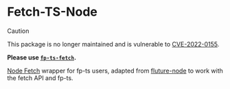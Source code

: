 # Fetch-TS-Node

> [!CAUTION]
>
> This package is no longer maintained and is vulnerable to [CVE-2022-0155][].
>
> **Please use [`fp-ts-fetch`][].**

[Node Fetch][] wrapper for fp-ts users, adapted from
[fluture-node](https://github.com/fluture-js/fluture-node/#http) to work with
the fetch API and fp-ts.

[Node Fetch]: https://github.com/node-fetch/node-fetch
[CVE-2022-0155]: https://github.com/advisories/GHSA-74fj-2j2h-c42q
[`fp-ts-fetch`]: https://github.com/Avaq/fp-ts-fetch
